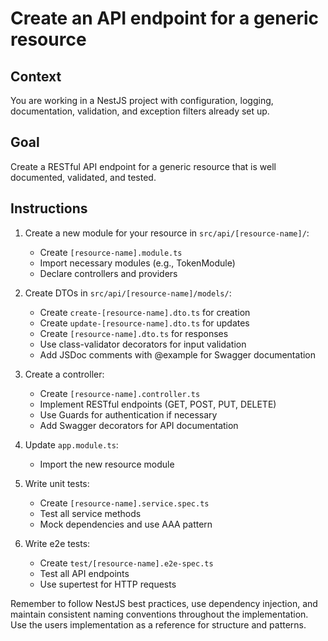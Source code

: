 # Create an API endpoint for a generic resource

## Context

You are working in a NestJS project with configuration, logging, documentation, validation, and exception filters already set up.

## Goal

Create a RESTful API endpoint for a generic resource that is well documented, validated, and tested.

## Instructions

1. Create a new module for your resource in `src/api/[resource-name]/`:

   - Create `[resource-name].module.ts`
   - Import necessary modules (e.g., TokenModule)
   - Declare controllers and providers

2. Create DTOs in `src/api/[resource-name]/models/`:

   - Create `create-[resource-name].dto.ts` for creation
   - Create `update-[resource-name].dto.ts` for updates
   - Create `[resource-name].dto.ts` for responses
   - Use class-validator decorators for input validation
   - Add JSDoc comments with @example for Swagger documentation

3. Create a controller:

   - Create `[resource-name].controller.ts`
   - Implement RESTful endpoints (GET, POST, PUT, DELETE)
   - Use Guards for authentication if necessary
   - Add Swagger decorators for API documentation

4. Update `app.module.ts`:

   - Import the new resource module

5. Write unit tests:

   - Create `[resource-name].service.spec.ts`
   - Test all service methods
   - Mock dependencies and use AAA pattern

6. Write e2e tests:

   - Create `test/[resource-name].e2e-spec.ts`
   - Test all API endpoints
   - Use supertest for HTTP requests

Remember to follow NestJS best practices, use dependency injection, and maintain consistent naming conventions throughout the implementation. Use the users implementation as a reference for structure and patterns.
